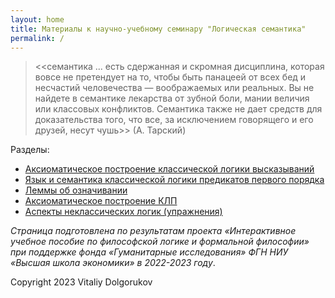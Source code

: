```yaml
---
layout: home
title: Материалы к научно-учебному семинару "Логическая семантика"
permalink: /
---
```



> <<семантика ... есть сдержанная и скромная дисциплина, которая вовсе не претендует на то, чтобы быть панацеей от всех бед и несчастий человечества — воображаемых или реальных. Вы не найдете в семантике лекарства от зубной боли, мании величия или классовых конфликтов. Семантика также не дает средств для доказательства того, что все, за исключением говорящего и его друзей, несут чушь>> (А. Тарский)


Разделы:
- [Аксиоматическое построение классической логики высказываний](https://vdolgorukov.github.io/logic-course/pages/0/)
- [Язык и семантика классической логики предикатов первого порядка](https://vdolgorukov.github.io/logic-course/pages/1/)
- [Леммы об означивании](https://vdolgorukov.github.io/logic-course/pages/2/)
- [Аксиоматическое построение КЛП](https://vdolgorukov.github.io/logic-course/pages/3/)
- [Аспекты неклассических логик (упражнения)](https://vdolgorukov.github.io/logic-course/pages/4/)


*Страница подготовлена по результатам проекта «Интерактивное учебное пособие по философской логике и формальной философии» при поддержке фонда «Гуманитарные исследования» ФГН НИУ «Высшая школа экономики» в 2022-2023 году*.

Copyright 2023 Vitaliy Dolgorukov

